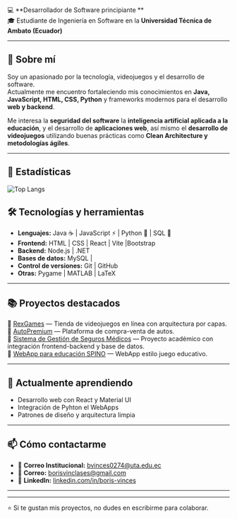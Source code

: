 💻 **Desarrollador de Software principiante **  
🎓 Estudiante de Ingeniería en Software en la **Universidad Técnica de Ambato (Ecuador)**  

---

## 🚀 Sobre mí

Soy un apasionado por la tecnología, videojuegos y el desarrollo de software.  
Actualmente me encuentro fortaleciendo mis conocimientos en **Java, JavaScript, HTML, CSS, Python** y frameworks modernos para el desarrollo **web y backend**.  

Me interesa la **seguridad del software** la **inteligencia artificial aplicada a la educación**, y el desarrollo de **aplicaciones web**, así mismo el **desarrollo de videojuegos** utilizando buenas prácticas como **Clean Architecture y metodologías ágiles**.

---
## 💼 Estadísticas
  ![Top Langs](https://github-readme-stats.vercel.app/api/top-langs/?username=Boris2403&layout=compact)
## 🛠️ Tecnologías y herramientas

- **Lenguajes:** Java ☕ | JavaScript ⚡ | Python 🐍 | SQL 🧠  
- **Frontend:** HTML | CSS | React | Vite |Bootstrap  
- **Backend:** Node.js | .NET  
- **Bases de datos:** MySQL |
- **Control de versiones:** Git | GitHub  
- **Otras:** Pygame | MATLAB | LaTeX  

---

## 📚 Proyectos destacados
🔹 [RexGames](https://github.com/Boris2403/RexGames) — Tienda de videojuegos en línea con arquitectura por capas.  
🔹 [AutoPremium](https://github.com/jonathan-jiron/AutoPremium) — Plataforma de compra-venta de autos.  
🔹 [Sistema de Gestión de Seguros Médicos](https://github.com/MateoAuz/SegurosApp) — Proyecto académico con integración frontend-backend y base de datos.  
🔹 [WebApp para educación SPINO](https://github.com/usuario/TowerDefense) — WebApp estilo juego educativo.

---

## 🌱 Actualmente aprendiendo

- Desarrollo web con React y Material UI  
- Integración de Pyhton el WebApps
- Patrones de diseño y arquitectura limpia  

---

## 📫 Cómo contactarme

- 📧 **Correo Institucional:** bvinces0274@uta.edu.ec
- 📧 **Correo:** borisvinclases@gmail.com
- 💼 **LinkedIn:** [linkedin.com/in/boris-vinces](https://www.linkedin.com/in/boris-vinces-698296305) 


---

---

⭐ Si te gustan mis proyectos, no dudes en escribirme para colaborar.

